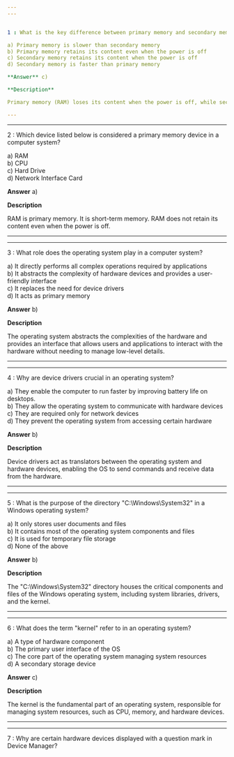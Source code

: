 ```yaml
---  
---  


1 : What is the key difference between primary memory and secondary memory in a computer system?  

a) Primary memory is slower than secondary memory  
b) Primary memory retains its content even when the power is off  
c) Secondary memory retains its content when the power is off  
d) Secondary memory is faster than primary memory  

**Answer** c)  

**Description**  

Primary memory (RAM) loses its content when the power is off, while secondary memory (such as hard drives and SSDs) retains data even without power.  

---  
```

---  


2 : Which device listed below is considered a primary memory device in a computer system?  

a) RAM  
b) CPU  
c) Hard Drive  
d) Network Interface Card  

**Answer** a)  

**Description**  

RAM is primary memory. It is short-term memory. RAM does not retain its content even when the power is off.  

---  
---  


3 : What role does the operating system play in a computer system?  

a) It directly performs all complex operations required by applications  
b) It abstracts the complexity of hardware devices and provides a user-friendly interface  
c) It replaces the need for device drivers  
d) It acts as primary memory  

**Answer** b)  

**Description**  

The operating system abstracts the complexities of the hardware and provides an interface that allows users and applications to interact with the hardware without needing to manage low-level details.  

---  
---  


4 : Why are device drivers crucial in an operating system?  

a) They enable the computer to run faster by improving battery life on desktops.  
b) They allow the operating system to communicate with hardware devices  
c) They are required only for network devices  
d) They prevent the operating system from accessing certain hardware  

**Answer** b)  

**Description**  

Device drivers act as translators between the operating system and hardware devices, enabling the OS to send commands and receive data from the hardware.  

---  
---  


5 : What is the purpose of the directory "C:\Windows\System32" in a Windows operating system?  

a) It only stores user documents and files  
b) It contains most of the operating system components and files  
c) It is used for temporary file storage  
d) None of the above  

**Answer** b)  

**Description**  

The "C:\Windows\System32" directory houses the critical components and files of the Windows operating system, including system libraries, drivers, and the kernel.  

---  
---  


6 : What does the term "kernel" refer to in an operating system?  

a) A type of hardware component  
b) The primary user interface of the OS  
c) The core part of the operating system managing system resources  
d) A secondary storage device  

**Answer** c)  

**Description**  

The kernel is the fundamental part of an operating system, responsible for managing system resources, such as CPU, memory, and hardware devices.  

---  
---  


7 : Why are certain hardware devices displayed with a question mark in Device Manager?  





